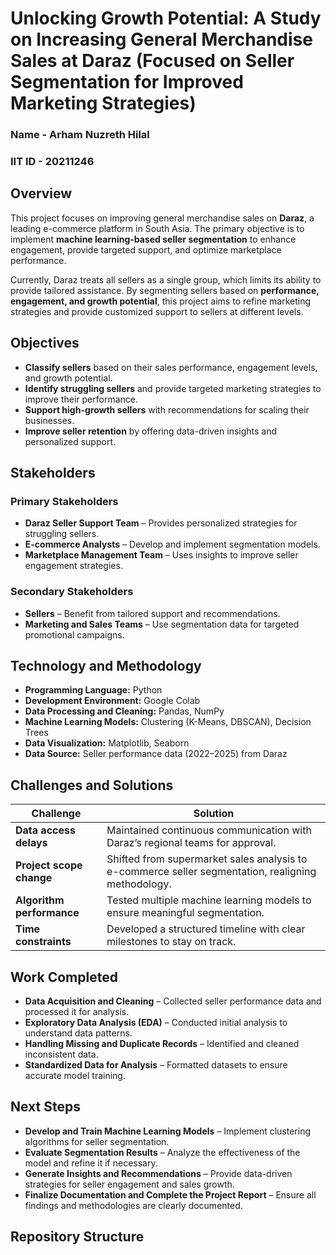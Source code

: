 # Unlocking Growth Potential: A Study on Increasing General Merchandise Sales at Daraz (Focused on Seller Segmentation for Improved Marketing Strategies)
### Name - Arham Nuzreth Hilal
### IIT ID - 20211246
## Overview  
This project focuses on improving general merchandise sales on **Daraz**, a leading e-commerce platform in South Asia. The primary objective is to implement **machine learning-based seller segmentation** to enhance engagement, provide targeted support, and optimize marketplace performance.  

Currently, Daraz treats all sellers as a single group, which limits its ability to provide tailored assistance. By segmenting sellers based on **performance, engagement, and growth potential**, this project aims to refine marketing strategies and provide customized support to sellers at different levels.

## Objectives  
- **Classify sellers** based on their sales performance, engagement levels, and growth potential.  
- **Identify struggling sellers** and provide targeted marketing strategies to improve their performance.  
- **Support high-growth sellers** with recommendations for scaling their businesses.  
- **Improve seller retention** by offering data-driven insights and personalized support.  

## Stakeholders  
### Primary Stakeholders  
- **Daraz Seller Support Team** – Provides personalized strategies for struggling sellers.  
- **E-commerce Analysts** – Develop and implement segmentation models.  
- **Marketplace Management Team** – Uses insights to improve seller engagement strategies.  

### Secondary Stakeholders  
- **Sellers** – Benefit from tailored support and recommendations.  
- **Marketing and Sales Teams** – Use segmentation data for targeted promotional campaigns.  

## Technology and Methodology  
- **Programming Language:** Python  
- **Development Environment:** Google Colab  
- **Data Processing and Cleaning:** Pandas, NumPy  
- **Machine Learning Models:** Clustering (K-Means, DBSCAN), Decision Trees  
- **Data Visualization:** Matplotlib, Seaborn  
- **Data Source:** Seller performance data (2022–2025) from Daraz  

## Challenges and Solutions  
| Challenge | Solution |
|-----------|----------|
| **Data access delays** | Maintained continuous communication with Daraz’s regional teams for approval. |
| **Project scope change** | Shifted from supermarket sales analysis to e-commerce seller segmentation, realigning methodology. |
| **Algorithm performance** | Tested multiple machine learning models to ensure meaningful segmentation. |
| **Time constraints** | Developed a structured timeline with clear milestones to stay on track. |

## Work Completed  
- **Data Acquisition and Cleaning** – Collected seller performance data and processed it for analysis.  
- **Exploratory Data Analysis (EDA)** – Conducted initial analysis to understand data patterns.  
- **Handling Missing and Duplicate Records** – Identified and cleaned inconsistent data.  
- **Standardized Data for Analysis** – Formatted datasets to ensure accurate model training.  

## Next Steps  
- **Develop and Train Machine Learning Models** – Implement clustering algorithms for seller segmentation.  
- **Evaluate Segmentation Results** – Analyze the effectiveness of the model and refine it if necessary.  
- **Generate Insights and Recommendations** – Provide data-driven strategies for seller engagement and sales growth.  
- **Finalize Documentation and Complete the Project Report** – Ensure all findings and methodologies are clearly documented.  

## Repository Structure  
